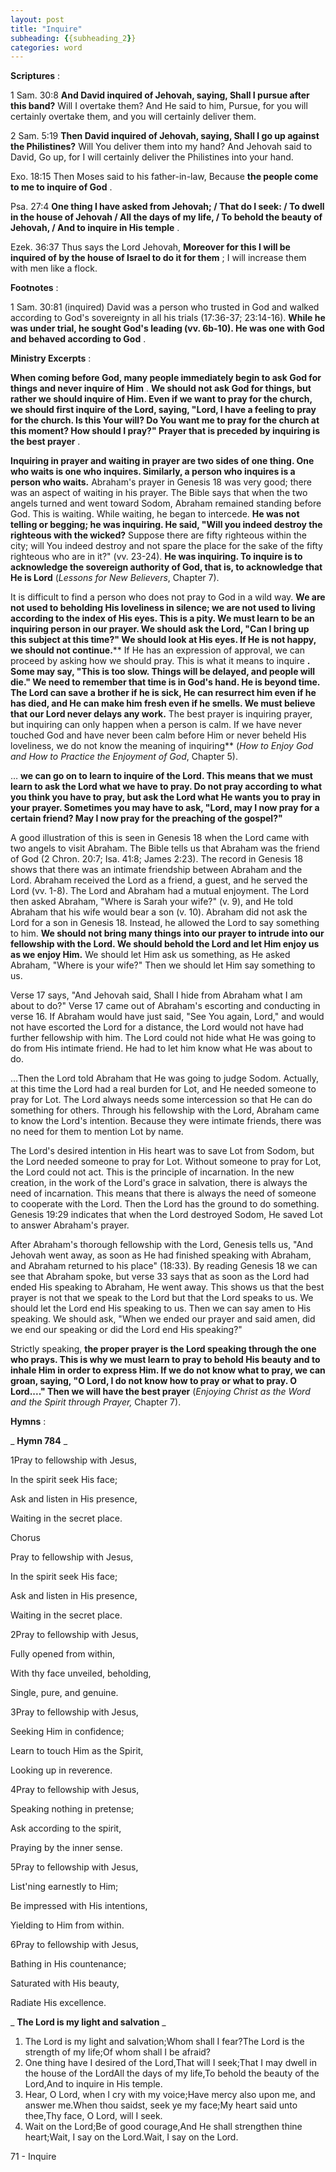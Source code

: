 ```yaml
---
layout: post
title: "Inquire"
subheading: {{subheading_2}}
categories: word
---
```


**Scriptures** :

1 Sam. 30:8 **And David inquired of Jehovah, saying, Shall I pursue after this band?** Will I overtake them? And He said to him, Pursue, for you will certainly overtake them, and you will certainly deliver them.

2 Sam. 5:19 **Then David inquired of Jehovah, saying, Shall I go up against the Philistines?** Will You deliver them into my hand? And Jehovah said to David, Go up, for I will certainly deliver the Philistines into your hand.

Exo. 18:15 Then Moses said to his father-in-law, Because **the people come to me to inquire of God** .

Psa. 27:4 **One thing I have asked from Jehovah; / That do I seek: / To dwell in the house of Jehovah / All the days of my life, / To behold the beauty of Jehovah, / And to inquire in His temple** .

Ezek. 36:37 Thus says the Lord Jehovah, **Moreover for this I will be inquired of by the house of Israel to do it for them** ; I will increase them with men like a flock.

**Footnotes** :

1 Sam. 30:81 (inquired) David was a person who trusted in God and walked according to God's sovereignty in all his trials (17:36-37; 23:14-16). **While he was under trial, he sought God's leading (vv. 6b-10). He was one with God and behaved according to God** .

**Ministry Excerpts** :

**When coming before God, many people immediately begin to ask God for things and never inquire of Him** . **We should not ask God for things, but rather we should inquire of Him. Even if we want to pray for the church, we should first inquire of the Lord, saying, "Lord, I have a feeling to pray for the church. Is this Your will? Do You want me to pray for the church at this moment? How should I pray?" Prayer that is preceded by inquiring is the best prayer** .

**Inquiring in prayer and waiting in prayer are two sides of one thing. One who waits is one who inquires. Similarly, a person who inquires is a person who waits.** Abraham's prayer in Genesis 18 was very good; there was an aspect of waiting in his prayer. The Bible says that when the two angels turned and went toward Sodom, Abraham remained standing before God. This is waiting. While waiting, he began to intercede. **He was not telling or begging; he was inquiring. He said, "Will you indeed destroy the righteous with the wicked?** Suppose there are fifty righteous within the city; will You indeed destroy and not spare the place for the sake of the fifty righteous who are in it?" (vv. 23-24). **He was inquiring. To inquire is to acknowledge the sovereign authority of God, that is, to acknowledge that He is Lord** (_Lessons for New Believers_, Chapter 7).

It is difficult to find a person who does not pray to God in a wild way. **We are not used to beholding His loveliness in silence; we are not used to living according to the index of His eyes. This is a pity. We must learn to be an inquiring person in our prayer. We should ask the Lord, "Can I bring up this subject at this time?" We should look at His eyes. If He is not happy, we should not continue.**** If He has an expression of approval, we can proceed by asking how we should pray. This is what it means to inquire **. Some may say, "This is too slow. Things will be delayed, and people will die." We need to remember that time is in God's hand. He is beyond time. The Lord can save a brother if he is sick, He can resurrect him even if he has died, and He can make him fresh even if he smells. We must believe that our Lord never delays any work.** The best prayer is inquiring prayer, but inquiring can only happen when a person is calm. If we have never touched God and have never been calm before Him or never beheld His loveliness, we do not know the meaning of inquiring** (_How to Enjoy God and How to Practice the Enjoyment of God_, Chapter 5).

… **we can go on to learn to inquire of the Lord. This means that we must learn to ask the Lord what we have to pray. Do not pray according to what you think you have to pray, but ask the Lord what He wants you to pray in your prayer. Sometimes you may have to ask, "Lord, may I now pray for a certain friend? May I now pray for the preaching of the gospel?"**

A good illustration of this is seen in Genesis 18 when the Lord came with two angels to visit Abraham. The Bible tells us that Abraham was the friend of God (2 Chron. 20:7; Isa. 41:8; James 2:23). The record in Genesis 18 shows that there was an intimate friendship between Abraham and the Lord. Abraham received the Lord as a friend, a guest, and he served the Lord (vv. 1-8). The Lord and Abraham had a mutual enjoyment. The Lord then asked Abraham, "Where is Sarah your wife?" (v. 9), and He told Abraham that his wife would bear a son (v. 10). Abraham did not ask the Lord for a son in Genesis 18. Instead, he allowed the Lord to say something to him. **We should not bring many things into our prayer to intrude into our fellowship with the Lord. We should behold the Lord and let Him enjoy us as we enjoy Him.** We should let Him ask us something, as He asked Abraham, "Where is your wife?" Then we should let Him say something to us.

Verse 17 says, "And Jehovah said, Shall I hide from Abraham what I am about to do?" Verse 17 came out of Abraham's escorting and conducting in verse 16. If Abraham would have just said, "See You again, Lord," and would not have escorted the Lord for a distance, the Lord would not have had further fellowship with him. The Lord could not hide what He was going to do from His intimate friend. He had to let him know what He was about to do.

…Then the Lord told Abraham that He was going to judge Sodom. Actually, at this time the Lord had a real burden for Lot, and He needed someone to pray for Lot. The Lord always needs some intercession so that He can do something for others. Through his fellowship with the Lord, Abraham came to know the Lord's intention. Because they were intimate friends, there was no need for them to mention Lot by name.

The Lord's desired intention in His heart was to save Lot from Sodom, but the Lord needed someone to pray for Lot. Without someone to pray for Lot, the Lord could not act. This is the principle of incarnation. In the new creation, in the work of the Lord's grace in salvation, there is always the need of incarnation. This means that there is always the need of someone to cooperate with the Lord. Then the Lord has the ground to do something. Genesis 19:29 indicates that when the Lord destroyed Sodom, He saved Lot to answer Abraham's prayer.

After Abraham's thorough fellowship with the Lord, Genesis tells us, "And Jehovah went away, as soon as He had finished speaking with Abraham, and Abraham returned to his place" (18:33). By reading Genesis 18 we can see that Abraham spoke, but verse 33 says that as soon as the Lord had ended His speaking to Abraham, He went away. This shows us that the best prayer is not that we speak to the Lord but that the Lord speaks to us. We should let the Lord end His speaking to us. Then we can say amen to His speaking. We should ask, "When we ended our prayer and said amen, did we end our speaking or did the Lord end His speaking?"

Strictly speaking, **the proper prayer is the Lord speaking through the one who prays. This is why we must learn to pray to behold His beauty and to inhale Him in order to express Him. If we do not know what to pray, we can groan, saying, "O Lord, I do not know how to pray or what to pray. O Lord...." Then we will have the best prayer** (_Enjoying Christ as the Word and the Spirit through Prayer,_ Chapter 7).

**Hymns** :

_ **Hymn 784** _

1Pray to fellowship with Jesus,

In the spirit seek His face;

Ask and listen in His presence,

Waiting in the secret place.

Chorus

Pray to fellowship with Jesus,

In the spirit seek His face;

Ask and listen in His presence,

Waiting in the secret place.

2Pray to fellowship with Jesus,

Fully opened from within,

With thy face unveiled, beholding,

Single, pure, and genuine.

3Pray to fellowship with Jesus,

Seeking Him in confidence;

Learn to touch Him as the Spirit,

Looking up in reverence.

4Pray to fellowship with Jesus,

Speaking nothing in pretense;

Ask according to the spirit,

Praying by the inner sense.

5Pray to fellowship with Jesus,

List'ning earnestly to Him;

Be impressed with His intentions,

Yielding to Him from within.

6Pray to fellowship with Jesus,

Bathing in His countenance;

Saturated with His beauty,

Radiate His excellence.

_ **The Lord is my light and salvation** _

1. The Lord is my light and salvation;Whom shall I fear?The Lord is the strength of my life;Of whom shall I be afraid?
2. One thing have I desired of the Lord,That will I seek;That I may dwell in the house of the LordAll the days of my life,To behold the beauty of the Lord,And to inquire in His temple.
3. Hear, O Lord, when I cry with my voice;Have mercy also upon me, and answer me.When thou saidst, seek ye my face;My heart said unto thee,Thy face, O Lord, will I seek.
4. Wait on the Lord;Be of good courage,And He shall strengthen thine heart;Wait, I say on the Lord.Wait, I say on the Lord.

71 - Inquire
